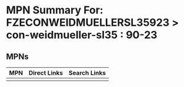 



# MPN Summary For: FZECONWEIDMUELLERSL35923 > con-weidmueller-sl35 : 90-23

## MPNs
  

|MPN|Direct Links|Search Links|
| :--- | :--- | :--- |
||||
